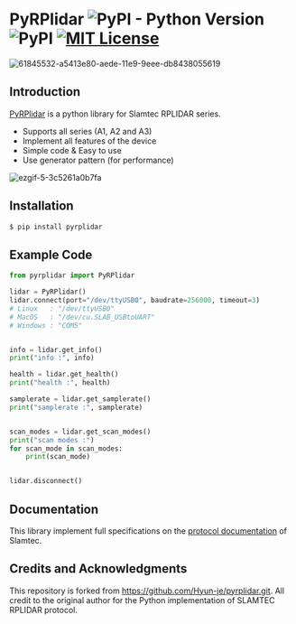 # PyRPlidar ![PyPI - Python Version](https://img.shields.io/pypi/pyversions/pyrplidar) ![PyPI](https://img.shields.io/pypi/v/pyrplidar) [![MIT License](https://img.shields.io/github/license/mashape/apistatus.svg)](https://github.com/Hyun-je/pyrplidar/blob/master/LICENSE)

![61845532-a5413e80-aede-11e9-9eee-db8438055619](https://user-images.githubusercontent.com/7419790/61871806-b14bf100-af1c-11e9-94a6-812b4f10930a.png)

## Introduction
[PyRPlidar](https://github.com/Hyun-je/pyrplidar) is a python library for Slamtec RPLIDAR series.

* Supports all series (A1, A2 and A3)
* Implement all features of the device
* Simple code & Easy to use
* Use generator pattern (for performance)

![ezgif-5-3c5261a0b7fa](https://user-images.githubusercontent.com/7419790/66256236-b94ec980-e7c6-11e9-921e-c5098fce58b1.gif)


## Installation
```sh
$ pip install pyrplidar
```

## Example Code
```Python
from pyrplidar import PyRPlidar

lidar = PyRPlidar()
lidar.connect(port="/dev/ttyUSB0", baudrate=256000, timeout=3)
# Linux   : "/dev/ttyUSB0"
# MacOS   : "/dev/cu.SLAB_USBtoUART"
# Windows : "COM5"


info = lidar.get_info()
print("info :", info)

health = lidar.get_health()
print("health :", health)

samplerate = lidar.get_samplerate()
print("samplerate :", samplerate)


scan_modes = lidar.get_scan_modes()
print("scan modes :")
for scan_mode in scan_modes:
    print(scan_mode)


lidar.disconnect()
```

## Documentation
This library implement full specifications on the [protocol documentation](http://bucket.download.slamtec.com/ccb3c2fc1e66bb00bd4370e208b670217c8b55fa/LR001_SLAMTEC_rplidar_protocol_v2.1_en.pdf) of Slamtec.

## Credits and Acknowledgments
This repository is forked from https://github.com/Hyun-je/pyrplidar.git. All credit to the original author for the Python implementation of SLAMTEC RPLIDAR protocol.
